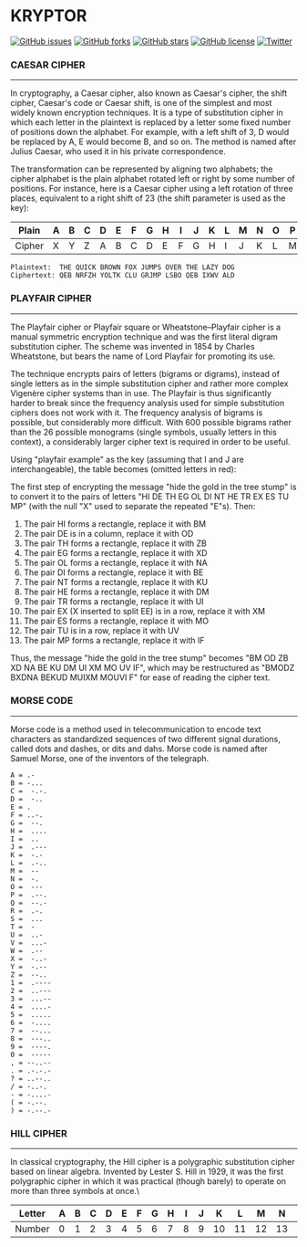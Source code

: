 # KRYPTOR
[![GitHub issues](https://img.shields.io/github/issues/D-ENCODER/KRYPTOR)](https://github.com/D-ENCODER/KRYPTOR/issues)  [![GitHub forks](https://img.shields.io/github/forks/D-ENCODER/KRYPTOR)](https://github.com/D-ENCODER/KRYPTOR/network)  [![GitHub stars](https://img.shields.io/github/stars/D-ENCODER/KRYPTOR)](https://github.com/D-ENCODER/KRYPTOR/stargazers) [![GitHub license](https://img.shields.io/github/license/D-ENCODER/KRYPTOR)](https://github.com/D-ENCODER/KRYPTOR/blob/master/LICENSE)  [![Twitter](https://img.shields.io/twitter/url?style=social&url=https%3A%2F%2Ftwitter.com%2FHetjoshi1684)](https://twitter.com/intent/tweet?text=Wow:&url=https%3A%2F%2Fgithub.com%2FD-ENCODER%2FKRYPTOR)
### CAESAR CIPHER

---

In cryptography, a Caesar cipher, also known as Caesar's cipher, the shift cipher, Caesar's code or Caesar shift, is one of the simplest and most widely known encryption techniques. It is a type of substitution cipher in which each letter in the plaintext is replaced by a letter some fixed number of positions down the alphabet. For example, with a left shift of 3, D would be replaced by A, E would become B, and so on. The method is named after Julius Caesar, who used it in his private correspondence.

The transformation can be represented by aligning two alphabets; the cipher alphabet is the plain alphabet rotated left or right by some number of positions. For instance, here is a Caesar cipher using a left rotation of three places, equivalent to a right shift of 23 (the shift parameter is used as the key):

| Plain  | A   | B   | C   | D   | E   | F   | G   | H   | I   | J   | K   | L   | M   | N   | O   | P   | Q   | R   | S   | T   | U   | V   | W   | X   | Y   | Z   |
|--------|-----|-----|-----|-----|-----|-----|-----|-----|-----|-----|-----|-----|-----|-----|-----|-----|-----|-----|-----|-----|-----|-----|-----|-----|-----|-----|
| Cipher | X   | Y   | Z   | A   | B   | C   | D   | E   | F   | G   | H   | I   | J   | K   | L   | M   | N   | O   | P   | Q   | R   | S   | T   | U   | V   | W   |

```
Plaintext:  THE QUICK BROWN FOX JUMPS OVER THE LAZY DOG
Ciphertext: QEB NRFZH YOLTK CLU GRJMP LSBO QEB IXWV ALD
```

### PLAYFAIR CIPHER

---

The Playfair cipher or Playfair square or Wheatstone–Playfair cipher is a manual symmetric encryption technique and was the first literal digram substitution cipher. The scheme was invented in 1854 by Charles Wheatstone, but bears the name of Lord Playfair for promoting its use.

The technique encrypts pairs of letters (bigrams or digrams), instead of single letters as in the simple substitution cipher and rather more complex Vigenère cipher systems than in use. The Playfair is thus significantly harder to break since the frequency analysis used for simple substitution ciphers does not work with it. The frequency analysis of bigrams is possible, but considerably more difficult. With 600 possible bigrams rather than the 26 possible monograms (single symbols, usually letters in this context), a considerably larger cipher text is required in order to be useful. 

Using "playfair example" as the key (assuming that I and J are interchangeable), the table becomes (omitted letters in red): 

The first step of encrypting the message "hide the gold in the tree stump" is to convert it to the pairs of letters "HI DE TH EG OL DI NT HE TR EX ES TU MP" (with the null "X" used to separate the repeated "E"s). Then:

1. The pair HI forms a rectangle, replace it with BM
2. The pair DE is in a column, replace it with OD
3. The pair TH forms a rectangle, replace it with ZB
4. The pair EG forms a rectangle, replace it with XD
5. The pair OL forms a rectangle, replace it with NA
6. The pair DI forms a rectangle, replace it with BE
7. The pair NT forms a rectangle, replace it with KU
8. The pair HE forms a rectangle, replace it with DM
9. The pair TR forms a rectangle, replace it with UI
10. The pair EX (X inserted to split EE) is in a row, replace it with XM
11. The pair ES forms a rectangle, replace it with MO
12. The pair TU is in a row, replace it with UV
13. The pair MP forms a rectangle, replace it with IF

Thus, the message "hide the gold in the tree stump" becomes "BM OD ZB XD NA BE KU DM UI XM MO UV IF", which may be restructured as "BMODZ BXDNA BEKUD MUIXM MOUVI F" for ease of reading the cipher text. 

### MORSE CODE

---

Morse code is a method used in telecommunication to encode text characters as standardized sequences of two different signal durations, called dots and dashes, or dits and dahs. Morse code is named after Samuel Morse, one of the inventors of the telegraph. 
```
A = .- 
B = -... 
C =  -.-. 
D =  -.. 
E = .
F = ..-. 
G =  --.
H =  ....
I =  ..
J =  .---
K =  -.-
L =  .-..
M =  --
N =  -.
O =  ---
P =  .--.
Q =  --.-
R =  .-.
S =  ...
T =  -
U =  ..-
V =  ...-
W =  .--
X =  -..-
Y =  -.--
Z =  --..
1 =  .----
2 =  ..---
3 =  ...--
4 =  ....-
5 =  .....
6 =  -....
7 =  --...
8 =  ---..
9 =  ----.
0 =  -----
, = --..--
. = .-.-.-
? = ..--..
/ = -..-.
- = -....-
( = -.--.
) = -.--.-
```

### HILL CIPHER

---

In classical cryptography, the Hill cipher is a polygraphic substitution cipher based on linear algebra. Invented by Lester S. Hill in 1929, it was the first polygraphic cipher in which it was practical (though barely) to operate on more than three symbols at once.\

| Letter | A   | B   | C   | D   | E   | F   | G   | H   | I   | J   | K   | L   | M   | N   | O   | P   | Q   | R   | S   | T   | U   | V   | W   | X   | Y   | Z   |
|--------|-----|-----|-----|-----|-----|-----|-----|-----|-----|-----|-----|-----|-----|-----|-----|-----|-----|-----|-----|-----|-----|-----|-----|-----|-----|-----|
| Number | 0   | 1   | 2   | 3   | 4   | 5   | 6   | 7   | 8   | 9   | 10  | 11  | 12  | 13  | 14  | 15  | 16  | 17  | 18  | 19  | 20  | 21  | 22  | 23  | 24  | 25  |
